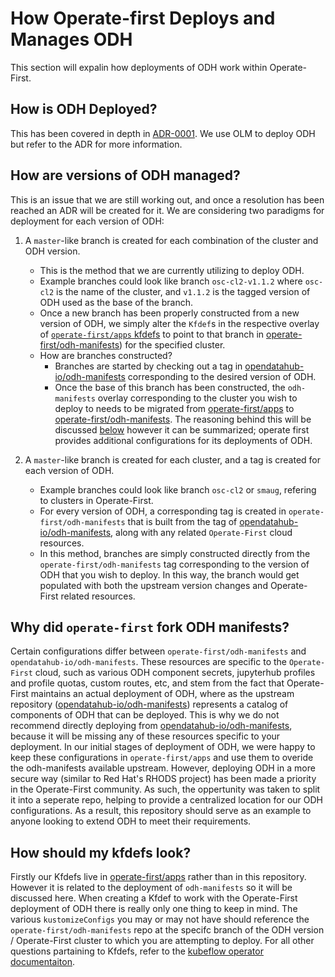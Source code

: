 # How Operate-first Deploys and Manages ODH

This section will expalin how deployments of ODH work within Operate-First.

## How is ODH Deployed?

This has been covered in depth in [ADR-0001][]. We use OLM to deploy ODH but refer to the ADR for more information.

## How are versions of ODH managed?

This is an issue that we are still working out, and once a resolution has been reached an ADR will be created for it. We are considering two paradigms for deployment for each version of ODH:

1. A `master`-like branch is created for each combination of the cluster and ODH version.
    - This is the method that we are currently utilizing to deploy ODH.
    - Example branches could look like branch `osc-cl2-v1.1.2` where `osc-cl2` is the name of the cluster, and `v1.1.2` is the tagged version of ODH used as the base of the branch.
    - Once a new branch has been properly constructed from a new version of ODH, we simply alter the `Kfdef`s in the respective overlay of [`operate-first/apps` kfdefs](https://github.com/operate-first/apps/tree/master/kfdefs/overlays) to point to that branch in [operate-first/odh-manifests][]) for the specified cluster.
    - How are branches constructed?
        - Branches are started by checking out a tag in [opendatahub-io/odh-manifests][] corresponding to the desired version of ODH.
        - Once the base of this branch has been constructed, the `odh-manifests` overlay corresponding to the cluster you wish to deploy to needs to be migrated from [operate-first/apps][] to [operate-first/odh-manifests][]. The reasoning behind this will be discussed [below](./odh-deployment.md#why-did-operate-first-fork-odh-manifests) however it can be summarized; operate first provides additional configurations for its deployments of ODH.

2. A `master`-like branch is created for each cluster, and a tag is created for each version of ODH.
    - Example branches could look like branch `osc-cl2` or `smaug`, refering to clusters in Operate-First.
    - For every version of ODH, a corresponding tag is created in `operate-first/odh-manifests` that is built from the tag of [opendatahub-io/odh-manifests], along with any related `Operate-First` cloud resources.
    - In this method, branches are simply constructed directly from the `operate-first/odh-manifests` tag corresponding to the version of ODH that you wish to deploy. In this way, the branch would get populated with both the upstream version changes and Operate-First related resources.

## Why did `operate-first` fork ODH manifests?

Certain configurations differ between `operate-first/odh-manifests` and `opendatahub-io/odh-manifests`. These resources are specific to the `Operate-First` cloud, such as various ODH component secrets, jupyterhub profiles and profile quotas, custom routes, etc, and stem from the fact that Operate-First maintains an actual deployment of ODH, where as the upstream repository ([opendatahub-io/odh-manifests][]) represents a catalog of components of ODH that can be deployed. This is why we do not recommend directly deploying from [opendatahub-io/odh-manifests][], because it will be missing any of these resources specific to your deployment. In our initial stages of deployment of ODH, we were happy to keep these configurations in `operate-first/apps` and use them to overide the odh-manifests available upstream. However, deploying ODH in a more secure way (similar to Red Hat's RHODS project) has been made a priority in the Operate-First community. As such, the oppertunity was taken to split it into a seperate repo, helping to provide a centralized location for our ODH configurations. As a result, this repository should serve as an example to anyone looking to extend ODH to meet their requirements.

## How should my kfdefs look?

Firstly our Kfdefs live in [operate-first/apps] rather than in this repository. However it is related to the deployment of `odh-manifests` so it will be discussed here. When creating a Kfdef to work with the Operate-First deployment of ODH there is really only one thing to keep in mind. The various `kustomizeConfigs` you may or may not have should reference the `operate-first/odh-manifests` repo at the specifc branch of the ODH version / Operate-First cluster to which you are attempting to deploy. For all other questions partaining to Kfdefs, refer to the [kubeflow operator documentaiton](https://www.kubeflow.org/docs/distributions/operator/introduction/).


[ADR-0001]: https://raw.githubusercontent.com/open-services-group/devsecops/master/ADR/0001-dont-use-olm.md
[operate-first/odh-manifests]: https://github.com/operate-first/odh-manifests
[opendatahub-io/odh-manifests]: https://github.com/opendatahub-io/odh-manifests
[operate-first/apps]: https://github.com/operate-first/apps
